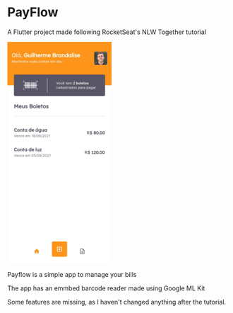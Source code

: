 # PayFlow

A Flutter project made following RocketSeat's NLW Together tutorial

<img src="https://github.com/guibrandalisee/PayflowNLW/blob/master/ReadMeImages/PayFlow.jpg?raw=true" height="500">

Payflow is a simple app to manage your bills

The app has an emmbed barcode reader made using Google ML Kit

Some features are missing, as I haven't changed anything after the tutorial.
